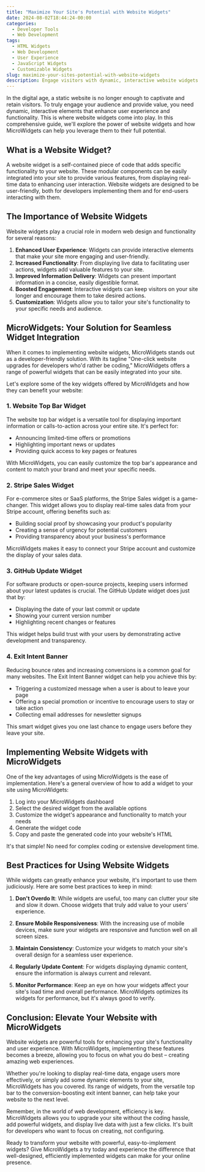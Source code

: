 ```yaml
---
title: "Maximize Your Site's Potential with Website Widgets"
date: 2024-08-02T18:44:24-00:00
categories:
  - Developer Tools
  - Web Development
tags:
  - HTML Widgets
  - Web Development
  - User Experience
  - JavaScript Widgets
  - Customizable Widgets
slug: maximize-your-sites-potential-with-website-widgets
description: Engage visitors with dynamic, interactive website widgets. Discover how MicroWidgets can enhance user experience and functionality in this comprehensive guide.
---
```


In the digital age, a static website is no longer enough to captivate and retain visitors. To truly engage your audience and provide value, you need dynamic, interactive elements that enhance user experience and functionality. This is where website widgets come into play. In this comprehensive guide, we'll explore the power of website widgets and how MicroWidgets can help you leverage them to their full potential.

## What is a Website Widget?

A website widget is a self-contained piece of code that adds specific functionality to your website. These modular components can be easily integrated into your site to provide various features, from displaying real-time data to enhancing user interaction. Website widgets are designed to be user-friendly, both for developers implementing them and for end-users interacting with them.

## The Importance of Website Widgets

Website widgets play a crucial role in modern web design and functionality for several reasons:

1. **Enhanced User Experience**: Widgets can provide interactive elements that make your site more engaging and user-friendly.
2. **Increased Functionality**: From displaying live data to facilitating user actions, widgets add valuable features to your site.
3. **Improved Information Delivery**: Widgets can present important information in a concise, easily digestible format.
4. **Boosted Engagement**: Interactive widgets can keep visitors on your site longer and encourage them to take desired actions.
5. **Customization**: Widgets allow you to tailor your site's functionality to your specific needs and audience.

## MicroWidgets: Your Solution for Seamless Widget Integration

When it comes to implementing website widgets, MicroWidgets stands out as a developer-friendly solution. With its tagline "One-click website upgrades for developers who'd rather be coding," MicroWidgets offers a range of powerful widgets that can be easily integrated into your site.

Let's explore some of the key widgets offered by MicroWidgets and how they can benefit your website:

### 1. Website Top Bar Widget

The website top bar widget is a versatile tool for displaying important information or calls-to-action across your entire site. It's perfect for:

- Announcing limited-time offers or promotions
- Highlighting important news or updates
- Providing quick access to key pages or features

With MicroWidgets, you can easily customize the top bar's appearance and content to match your brand and meet your specific needs.

### 2. Stripe Sales Widget

For e-commerce sites or SaaS platforms, the Stripe Sales widget is a game-changer. This widget allows you to display real-time sales data from your Stripe account, offering benefits such as:

- Building social proof by showcasing your product's popularity
- Creating a sense of urgency for potential customers
- Providing transparency about your business's performance

MicroWidgets makes it easy to connect your Stripe account and customize the display of your sales data.

### 3. GitHub Update Widget

For software products or open-source projects, keeping users informed about your latest updates is crucial. The GitHub Update widget does just that by:

- Displaying the date of your last commit or update
- Showing your current version number
- Highlighting recent changes or features

This widget helps build trust with your users by demonstrating active development and transparency.

### 4. Exit Intent Banner

Reducing bounce rates and increasing conversions is a common goal for many websites. The Exit Intent Banner widget can help you achieve this by:

- Triggering a customized message when a user is about to leave your page
- Offering a special promotion or incentive to encourage users to stay or take action
- Collecting email addresses for newsletter signups

This smart widget gives you one last chance to engage users before they leave your site.

## Implementing Website Widgets with MicroWidgets

One of the key advantages of using MicroWidgets is the ease of implementation. Here's a general overview of how to add a widget to your site using MicroWidgets:

1. Log into your MicroWidgets dashboard
2. Select the desired widget from the available options
3. Customize the widget's appearance and functionality to match your needs
4. Generate the widget code
5. Copy and paste the generated code into your website's HTML

It's that simple! No need for complex coding or extensive development time.

## Best Practices for Using Website Widgets

While widgets can greatly enhance your website, it's important to use them judiciously. Here are some best practices to keep in mind:

1. **Don't Overdo It**: While widgets are useful, too many can clutter your site and slow it down. Choose widgets that truly add value to your users' experience.

2. **Ensure Mobile Responsiveness**: With the increasing use of mobile devices, make sure your widgets are responsive and function well on all screen sizes.

3. **Maintain Consistency**: Customize your widgets to match your site's overall design for a seamless user experience.

4. **Regularly Update Content**: For widgets displaying dynamic content, ensure the information is always current and relevant.

5. **Monitor Performance**: Keep an eye on how your widgets affect your site's load time and overall performance. MicroWidgets optimizes its widgets for performance, but it's always good to verify.

## Conclusion: Elevate Your Website with MicroWidgets

Website widgets are powerful tools for enhancing your site's functionality and user experience. With MicroWidgets, implementing these features becomes a breeze, allowing you to focus on what you do best – creating amazing web experiences.

Whether you're looking to display real-time data, engage users more effectively, or simply add some dynamic elements to your site, MicroWidgets has you covered. Its range of widgets, from the versatile top bar to the conversion-boosting exit intent banner, can help take your website to the next level.

Remember, in the world of web development, efficiency is key. MicroWidgets allows you to upgrade your site without the coding hassle, add powerful widgets, and display live data with just a few clicks. It's built for developers who want to focus on creating, not configuring.

Ready to transform your website with powerful, easy-to-implement widgets? Give MicroWidgets a try today and experience the difference that well-designed, efficiently implemented widgets can make for your online presence.